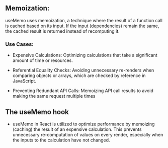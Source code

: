 ## Memoization:

useMemo uses memoization, a technique where the result of a function call is cached based on 
its input. If the input (dependencies) remain the same, the cached result is
returned instead of recomputing it. 


### Use Cases:

- Expensive Calculations:
 Optimizing calculations that take a significant amount of time or resources. 

- Referential Equality Checks:
Avoiding unnecessary re-renders when comparing objects or arrays, which are checked by reference in 
JavaScript. 

- Preventing Redundant API Calls:
Memoizing API call results to avoid making the same request multiple times


## The useMemo hook 

- useMemo in React is utilized to optimize performance by memoizing (caching) the result of an expensive calculation. This prevents unnecessary re-computation of values on every render, especially when the inputs to the calculation have not changed.